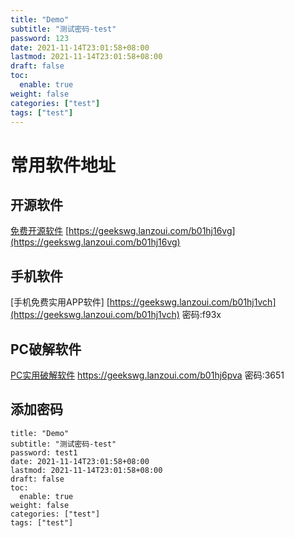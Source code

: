 ```yaml
---
title: "Demo"
subtitle: "测试密码-test"
password: 123
date: 2021-11-14T23:01:58+08:00
lastmod: 2021-11-14T23:01:58+08:00
draft: false
toc:
  enable: true
weight: false
categories: ["test"]
tags: ["test"]
---
```


# 常用软件地址

## 开源软件

[免费开源软件](https://geekswg.lanzoui.com/b01hj16vg)	[https://geekswg.lanzoui.com/b01hj16vg](https://geekswg.lanzoui.com/b01hj16vg)

## 手机软件

[手机免费实用APP软件]
[https://geekswg.lanzoui.com/b01hj1vch](https://geekswg.lanzoui.com/b01hj1vch)
密码:f93x

## PC破解软件  

[PC实用破解软件](https://geekswg.lanzoui.com/b01hj6pva)	https://geekswg.lanzoui.com/b01hj6pva
密码:3651

## 添加密码
```
title: "Demo"
subtitle: "测试密码-test"
password: test1
date: 2021-11-14T23:01:58+08:00
lastmod: 2021-11-14T23:01:58+08:00
draft: false
toc:
  enable: true
weight: false
categories: ["test"]
tags: ["test"]
```
